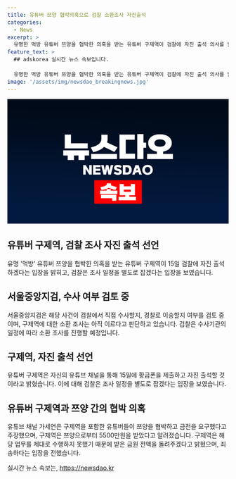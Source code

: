 ```yaml
---
title: 유튜버 쯔양 협박의혹으로 검찰 소환조사 자진출석
categories:
  - News
excerpt: >
  유명한 먹방 유튜버 쯔양을 협박한 의혹을 받는 유튜버 구제역이 검찰에 자진 출석 의사를 밝히지만, 검찰은 별도의 조사 일정을 잡지 않겠다는 입장을 보였다. 서울중앙지검은 해당 사건을 직접 수사할지, 경찰로 이송할지 여부를 검토 중이라고 밝혔다. 이에 앞서 협박 고발을 받은 유튜버들에게 공갈 혐의가 있다는 고발장을 접수한 것으로 전해졌다. 구제역은 해당 업무를 제대로 수행하지 못했다며 용역비용을 돌려주겠다는 입장을 전했다.
feature_text: >
  ## adskorea 실시간 뉴스 속보입니다.

  유명한 먹방 유튜버 쯔양을 협박한 의혹을 받는 유튜버 구제역이 검찰에 자진 출석 의사를 밝히지만, 검찰은 별도의 조사 일정을 잡지 않겠다는 입장을 보였다. 서울중앙지검은 해당 사건을 직접 수사할지, 경찰로 이송할지 여부를 검토 중이라고 밝혔다. 이에 앞서 협박 고발을 받은 유튜버들에게 공갈 혐의가 있다는 고발장을 접수한 것으로 전해졌다. 구제역은 해당 업무를 제대로 수행하지 못했다며 용역비용을 돌려주겠다는 입장을 전했다.
image: '/assets/img/newsdao_breakingnews.jpg'
---
```


<p><img src="/assets/img/newsdao_breakingnews.jpg" alt="adskorea 속보" /></p>

<h2 data-ke-size="size26">유튜버 구제역, 검찰 조사 자진 출석 선언</h2>

<p data-ke-size="size16">유명 '먹방' 유튜버 쯔양을 협박한 의혹을 받는 유튜버 구제역이 15일 검찰에 자진 출석하겠다는 입장을 밝히고, 검찰은 조사 일정을 별도로 잡겠다는 입장을 보였습니다.</p>

<h2 data-ke-size="size26">서울중앙지검, 수사 여부 검토 중</h2>

<p data-ke-size="size16">서울중앙지검은 해당 사건이 검찰에서 직접 수사할지, 경찰로 이송할지 여부를 검토 중이며, 구제역에 대한 소환 조사는 아직 이르다고 판단하고 있습니다. 검찰은 수사기관의 일정에 따라 소환 조사를 진행할 예정입니다.</p>

<h2 data-ke-size="size26">구제역, 자진 출석 선언</h2>

<p data-ke-size="size16">유튜버 구제역은 자신의 유튜브 채널을 통해 15일에 황금폰을 제출하고 자진 출석할 것이라고 밝혔습니다. 이에 대해 검찰은 조사 일정을 별도로 잡겠다는 입장을 보였습니다.</p>

<h2 data-ke-size="size26">유튜버 구제역과 쯔양 간의 협박 의혹</h2>

<p data-ke-size="size16">유튜브 채널 가세연은 구제역을 포함한 유튜버들이 쯔양을 협박하고 금전을 요구했다고 주장했으며, 구제역은 쯔양으로부터 5500만원을 받았다고 알려졌습니다. 구제역은 해당 업무를 제대로 수행하지 못했기 때문에 받은 금원 전액을 돌려주겠다고 밝혔으며, 죄송하다는 입장을 전했습니다.</p>
실시간 뉴스 속보는, <a href="https://newsdao.kr" rel="dofollow">https://newsdao.kr</a>


